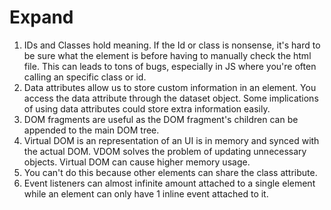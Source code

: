 # Expand
1. IDs and Classes hold meaning. If the Id or class is nonsense, it's hard to be sure what the element is before having to manually check the html file. This can leads to tons of bugs, especially in JS where you're often calling an specific class or id. 
2. Data attributes allow us to store custom information in an element. You access the data attribute through the dataset object. Some implications of using data attributes could store extra information easily. 
3. DOM fragments are useful as the DOM fragment's children can be appended to the main DOM tree. 
4. Virtual DOM is an representation of an UI is in memory and synced with the actual DOM. VDOM solves the problem of updating unnecessary objects. Virtual DOM can cause higher memory usage. 
5. You can't do this because other elements can share the class attribute.
6. Event listeners can almost infinite amount attached to a single element while an element can only have 1 inline event attached to it. 